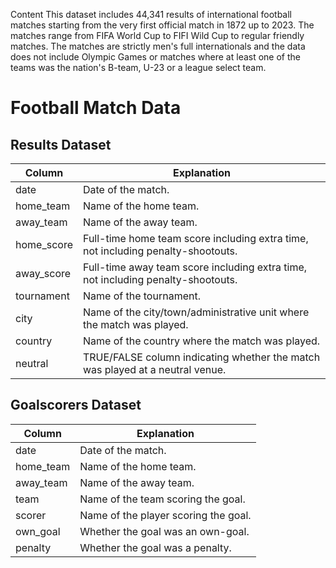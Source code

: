 Content This dataset includes 44,341 results of international football matches starting from the very first official match in 1872 up to 2023. The matches range from FIFA World Cup to FIFI Wild Cup to regular friendly matches. The matches are strictly men's full internationals and the data does not include Olympic Games or matches where at least one of the teams was the nation's B-team, U-23 or a league select team.

# Football Match Data

## Results Dataset

| Column       | Explanation                                                |
| ------------ | ---------------------------------------------------------- |
| date         | Date of the match.                                         |
| home_team    | Name of the home team.                                     |
| away_team    | Name of the away team.                                     |
| home_score   | Full-time home team score including extra time, not including penalty-shootouts. |
| away_score   | Full-time away team score including extra time, not including penalty-shootouts. |
| tournament   | Name of the tournament.                                    |
| city         | Name of the city/town/administrative unit where the match was played. |
| country      | Name of the country where the match was played.            |
| neutral      | TRUE/FALSE column indicating whether the match was played at a neutral venue. |

## Goalscorers Dataset

| Column   | Explanation                                                |
| -------- | ---------------------------------------------------------- |
| date     | Date of the match.                                         |
| home_team| Name of the home team.                                     |
| away_team| Name of the away team.                                     |
| team     | Name of the team scoring the goal.                         |
| scorer   | Name of the player scoring the goal.                       |
| own_goal | Whether the goal was an own-goal.                          |
| penalty  | Whether the goal was a penalty.                            |
